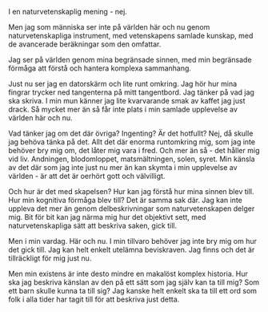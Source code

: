 I en naturvetenskaplig mening - nej.

Men jag som människa ser inte på världen här och nu genom naturvetenskapliga instrument, med vetenskapens samlade kunskap, med de avancerade beräkningar som den omfattar.

Jag ser på världen genom mina begränsade sinnen, med min begränsade förmåga att förstå och hantera komplexa sammanhang.

Just nu ser jag en datorskärm och lite runt omkring. Jag hör hur mina fingrar trycker ned tangenterna på mitt tangentbord. Jag tänker på vad jag ska skriva. I min mun känner jag lite kvarvarande smak av kaffet jag just drack. Så mycket mer än så får inte plats i min samlade upplevelse av världen här och nu.

Vad tänker jag om det där övriga? Ingenting? Är det hotfullt? Nej, då skulle jag behöva tänka på det. Allt det där enorma runtomkring mig, som jag inte behöver bry mig om, det låter mig vara i fred. Och mer än så - det håller mig vid liv. Andningen, blodomloppet, matsmältningen, solen, syret. Min känsla av det där som jag inte just nu mer än kan skymta i min upplevelse av världen - är att det är oerhört gott och välvilligt.

Och hur är det med skapelsen? Hur kan jag förstå hur mina sinnen blev till. Hur min kognitiva förmåga blev till? Det är samma sak där. Jag kan inte uppleva det mer än genom delbeskrivningar som naturvetenskapen delger mig. Bit för bit kan jag närma mig hur det objektivt sett, med naturvetenskapliga sätt att beskriva saken, gick till.

Men i min vardag. Här och nu. I min tillvaro behöver jag inte bry mig om hur det gick till. Jag kan helt enkelt utelämna beviskraven. Jag finns och det är tillräckligt för mig just nu.

Men min existens är inte desto mindre en makalöst komplex historia. Hur ska jag beskriva känslan av den på ett sätt som jag själv kan ta till mig? Som ett barn skulle kunna ta till sig? Jag kanske helt enkelt ska ta till ett ord som folk i alla tider har tagit till för att beskriva just detta.
